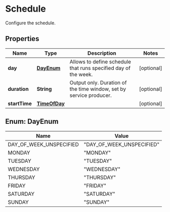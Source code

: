 

# Schedule

Configure the schedule.

## Properties

| Name | Type | Description | Notes |
|------------ | ------------- | ------------- | -------------|
|**day** | [**DayEnum**](#DayEnum) | Allows to define schedule that runs specified day of the week. |  [optional] |
|**duration** | **String** | Output only. Duration of the time window, set by service producer. |  [optional] |
|**startTime** | [**TimeOfDay**](TimeOfDay.md) |  |  [optional] |



## Enum: DayEnum

| Name | Value |
|---- | -----|
| DAY_OF_WEEK_UNSPECIFIED | &quot;DAY_OF_WEEK_UNSPECIFIED&quot; |
| MONDAY | &quot;MONDAY&quot; |
| TUESDAY | &quot;TUESDAY&quot; |
| WEDNESDAY | &quot;WEDNESDAY&quot; |
| THURSDAY | &quot;THURSDAY&quot; |
| FRIDAY | &quot;FRIDAY&quot; |
| SATURDAY | &quot;SATURDAY&quot; |
| SUNDAY | &quot;SUNDAY&quot; |



